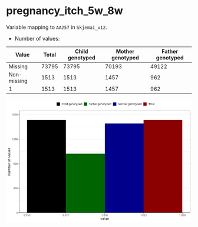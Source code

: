 # pregnancy_itch_5w_8w
Variable mapping to `AA257` in `Skjema1_v12`.
- Number of values:

| Value | Total | Child genotyped | Mother genotyped | Father genotyped |
| ----- | ----- | --------------- | ---------------- | ---------------- |
| Missing | 73795 | 73795 | 70193 | 49122 |
| Non-missing | 1513 | 1513 | 1457 | 962 |
| 1 | 1513 | 1513 | 1457 | 962 |



![](pregnancy_itch_5w_8w_n.png)



